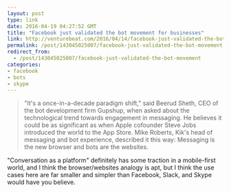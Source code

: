 ```yaml
---
layout: post
type: link
date: 2016-04-19 04:27:52 GMT
title: "Facebook just validated the bot movement for businesses"
link: http://venturebeat.com/2016/04/14/facebook-just-validated-the-bot-movement-for-businesses/
permalink: /post/143045025007/facebook-just-validated-the-bot-movement
redirect_from: 
  - /post/143045025007/facebook-just-validated-the-bot-movement
categories:
- facebook
- bots
- skype
---
```


<p><blockquote>"It's a once-in-a-decade paradigm shift," said Beerud Sheth, CEO of the bot development firm Gupshup, when asked about the technological trend towards engagement in messaging. He believes it could be as significant as when Apple cofounder Steve Jobs introduced the world to the App Store. Mike Roberts, Kik's head of messaging and bot experience, described it this way: Messaging is the new browser and bots are the websites.</blockquote>
<p>"Conversation as a platform" definitely has some traction in a mobile-first world, and I think the browser/websites analogy is apt, but I think the use cases here are far smaller and simpler than Facebook, Slack, and Skype would have you believe. </p></p>